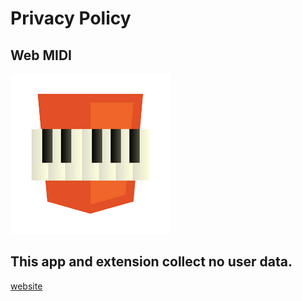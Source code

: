 # Privacy Policy

## Web MIDI
![Web MIDI](256.png)

## This app and extension collect no user data.

[website](https://jazz-soft.net)